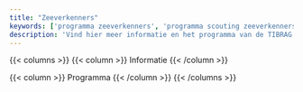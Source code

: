 ```yaml
---
title: "Zeeverkenners"
keywords: ['programma zeeverkenners', 'programma scouting zeeverkenners', 'programma tibrag zeeverkenners']
description: 'Vind hier meer informatie en het programma van de TIBRAG zeeverkenners.'
---
```



{{< columns >}}
{{< column >}}
Informatie
{{< /column >}}

{{< column >}}
Programma
{{< /column >}}
{{< /columns >}}
